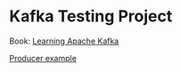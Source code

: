 # Kafka Testing Project

Book: [Learning Apache Kafka](https://www.safaribooksonline.com/library/view/learning-apache-kafka/9781784393090/)

[Producer example](https://www.safaribooksonline.com/library/view/learning-apache-kafka/9781784393090/ch04s02.html)
